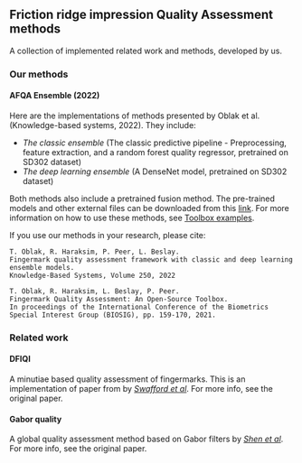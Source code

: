 
## Friction ridge impression Quality Assessment methods

A collection of implemented related work and methods, developed by us. 

### Our methods

#### AFQA Ensemble (2022)
Here are the implementations of methods presented by Oblak et al. (Knowledge-based systems, 2022). They include:
- *The classic ensemble* (The classic predictive pipeline - Preprocessing, feature extraction, and a random forest quality regressor, pretrained on SD302 dataset)
- *The deep learning ensemble* (A DenseNet model, pretrained on SD302 dataset)

Both methods also include a pretrained fusion method. The pre-trained models and other external files can be downloaded from this [link](https://unilj-my.sharepoint.com/:u:/g/personal/tim_oblak_fri1_uni-lj_si/EWsIr-hK01NJit-NN8XufwIB3uTDYcz4xBjcQ9rYA_rzHA?e=kOWa2n).
For more information on how to use these methods, see [Toolbox examples](../../toolbox_examples).

If you use our methods in your research, please cite: 
    
    T. Oblak, R. Haraksim, P. Peer, L. Beslay. 
    Fingermark quality assessment framework with classic and deep learning ensemble models. 
    Knowledge-Based Systems, Volume 250, 2022    

    T. Oblak, R. Haraksim, L. Beslay, P. Peer. 
    Fingermark Quality Assessment: An Open-Source Toolbox. 
    In proceedings of the International Conference of the Biometrics Special Interest Group (BIOSIG), pp. 159-170, 2021.
     

### Related work

#### DFIQI 
A minutiae based quality assessment of fingermarks. This is an implementation of paper from by [*Swafford et al*](https://doi.org/10.1016/j.forsciint.2021.110703). For more info, see the original paper. 

#### Gabor quality
A global quality assessment method based on Gabor filters by [*Shen et al*](https://doi.org/10.1007/3-540-45344-X_39). For more info, see the original paper.

